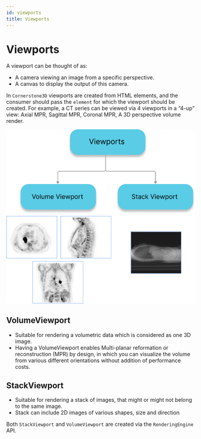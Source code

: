 ```yaml
---
id: viewports
title: Viewports
---
```


# Viewports

A viewport can be thought of as:

- A camera viewing an image from a specific perspective.
- A canvas to display the output of this camera.

In `Cornerstone3D` viewports are created from HTML elements, and the consumer should
pass the `element` for which the viewport should be created. For example, a CT series can be
viewed via 4 viewports in a “4-up” view: Axial MPR, Sagittal MPR, Coronal MPR, A 3D perspective volume render.

<div style={{textAlign: 'center'}}>

![](../../assets/viewports.png)

</div>

## VolumeViewport

- Suitable for rendering a volumetric data which is considered as one 3D image.
- Having a VolumeViewport enables Multi-planar reformation or reconstruction (MPR) by design, in which you can visualize the volume from various different orientations without addition of performance costs.

## StackViewport

- Suitable for rendering a stack of images, that might or might not belong to the same image.
- Stack can include 2D images of various shapes, size and direction

Both `StackViewport` and `VolumeViewport` are created via the `RenderingEngine` API.
